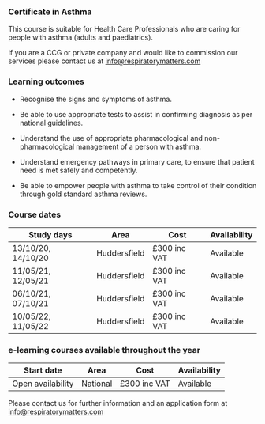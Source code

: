 ### Certificate in Asthma

This course is suitable for Health Care Professionals who are caring for people with asthma (adults and paediatrics). 

If you are a CCG or private company and would like to commission our services please contact us at info@respiratorymatters.com

### Learning outcomes

* Recognise the signs and symptoms of asthma.

* Be able to use appropriate tests to assist in confirming diagnosis as per national guidelines.

* Understand the use of appropriate pharmacological and non-pharmacological management of a person with asthma.

* Understand emergency pathways in primary care, to ensure that patient need is met safely and competently.

* Be able to empower people with asthma to take control of their condition through gold standard asthma reviews.

### Course dates

|Study days          |	Area          | Cost       | Availability|
|--------------------|---------------|-------------|-------------
| 13/10/20, 14/10/20 | Huddersfield  | £300 inc VAT| Available   |
| 11/05/21, 12/05/21 | Huddersfield  | £300 inc VAT| Available   |
| 06/10/21, 07/10/21 | Huddersfield  | £300 inc VAT| Available   |
| 10/05/22, 11/05/22 | Huddersfield  | £300 inc VAT| Available   |

### e-learning courses available throughout the year

|Start date          |	Area          | Cost        | Availability|
|--------------------|----------------|-------------|-------------
| Open availability  | National       | £300 inc VAT| Available   |


Please contact us for further information and an application form at info@respiratorymatters.com
